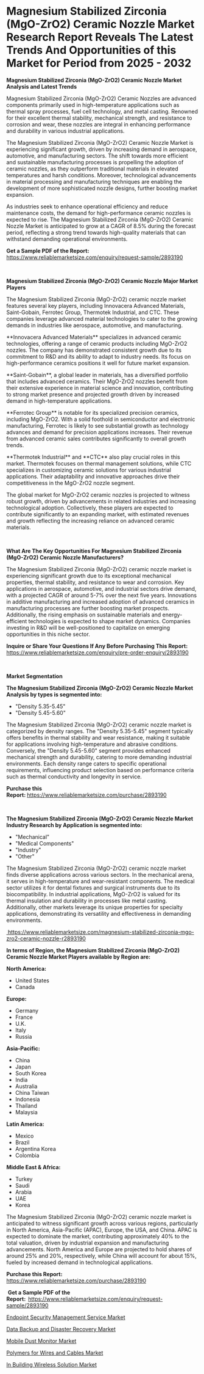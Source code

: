 <p><h1>Magnesium Stabilized Zirconia (MgO-ZrO2) Ceramic Nozzle Market Research Report Reveals The Latest Trends And Opportunities of this Market for Period from 2025 - 2032</h1></p><p><strong>Magnesium Stabilized Zirconia (MgO-ZrO2) Ceramic Nozzle Market Analysis and Latest Trends</strong></p>
<p><p>Magnesium Stabilized Zirconia (MgO-ZrO2) Ceramic Nozzles are advanced components primarily used in high-temperature applications such as thermal spray processes, fuel cell technology, and metal casting. Renowned for their excellent thermal stability, mechanical strength, and resistance to corrosion and wear, these nozzles are integral in enhancing performance and durability in various industrial applications.</p><p>The Magnesium Stabilized Zirconia (MgO-ZrO2) Ceramic Nozzle Market is experiencing significant growth, driven by increasing demand in aerospace, automotive, and manufacturing sectors. The shift towards more efficient and sustainable manufacturing processes is propelling the adoption of ceramic nozzles, as they outperform traditional materials in elevated temperatures and harsh conditions. Moreover, technological advancements in material processing and manufacturing techniques are enabling the development of more sophisticated nozzle designs, further boosting market expansion.</p><p>As industries seek to enhance operational efficiency and reduce maintenance costs, the demand for high-performance ceramic nozzles is expected to rise. The Magnesium Stabilized Zirconia (MgO-ZrO2) Ceramic Nozzle Market is anticipated to grow at a CAGR of 8.5% during the forecast period, reflecting a strong trend towards high-quality materials that can withstand demanding operational environments.</p></p>
<p><strong>Get a Sample PDF of the Report:&nbsp;</strong> <a href="https://www.reliablemarketsize.com/enquiry/request-sample/2893190?utm_campaign=1131&utm_medium=2&utm_source=Github&utm_content=ia&utm_term=15032025&utm_id=magnesium-stabilized-zirconia-mgo-zro2-ceramic-nozzle">https://www.reliablemarketsize.com/enquiry/request-sample/2893190</a></p>
<p>&nbsp;</p>
<p><strong>Magnesium Stabilized Zirconia (MgO-ZrO2) Ceramic Nozzle Major Market Players</strong></p>
<p><p>The Magnesium Stabilized Zirconia (MgO-ZrO2) ceramic nozzle market features several key players, including Innovacera Advanced Materials, Saint-Gobain, Ferrotec Group, Thermotek Industrial, and CTC. These companies leverage advanced material technologies to cater to the growing demands in industries like aerospace, automotive, and manufacturing.</p><p>**Innovacera Advanced Materials** specializes in advanced ceramic technologies, offering a range of ceramic products including MgO-ZrO2 nozzles. The company has demonstrated consistent growth due to its commitment to R&D and its ability to adapt to industry needs. Its focus on high-performance ceramics positions it well for future market expansion.</p><p>**Saint-Gobain**, a global leader in materials, has a diversified portfolio that includes advanced ceramics. Their MgO-ZrO2 nozzles benefit from their extensive experience in material science and innovation, contributing to strong market presence and projected growth driven by increased demand in high-temperature applications.</p><p>**Ferrotec Group** is notable for its specialized precision ceramics, including MgO-ZrO2. With a solid foothold in semiconductor and electronic manufacturing, Ferrotec is likely to see substantial growth as technology advances and demand for precision applications increases. Their revenue from advanced ceramic sales contributes significantly to overall growth trends.</p><p>**Thermotek Industrial** and **CTC** also play crucial roles in this market. Thermotek focuses on thermal management solutions, while CTC specializes in customizing ceramic solutions for various industrial applications. Their adaptability and innovative approaches drive their competitiveness in the MgO-ZrO2 nozzle segment.</p><p>The global market for MgO-ZrO2 ceramic nozzles is projected to witness robust growth, driven by advancements in related industries and increasing technological adoption. Collectively, these players are expected to contribute significantly to an expanding market, with estimated revenues and growth reflecting the increasing reliance on advanced ceramic materials.</p></p>
<p>&nbsp;</p>
<p><strong>What Are The Key Opportunities For Magnesium Stabilized Zirconia (MgO-ZrO2) Ceramic Nozzle Manufacturers?</strong></p>
<p><p>The Magnesium Stabilized Zirconia (MgO-ZrO2) ceramic nozzle market is experiencing significant growth due to its exceptional mechanical properties, thermal stability, and resistance to wear and corrosion. Key applications in aerospace, automotive, and industrial sectors drive demand, with a projected CAGR of around 5-7% over the next five years. Innovations in additive manufacturing and increased adoption of advanced ceramics in manufacturing processes are further boosting market prospects. Additionally, the rising emphasis on sustainable materials and energy-efficient technologies is expected to shape market dynamics. Companies investing in R&D will be well-positioned to capitalize on emerging opportunities in this niche sector.</p></p>
<p><strong>Inquire or Share Your Questions If Any Before Purchasing This Report:</strong> <a href="https://www.reliablemarketsize.com/enquiry/pre-order-enquiry/2893190?utm_campaign=1131&utm_medium=2&utm_source=Github&utm_content=ia&utm_term=15032025&utm_id=magnesium-stabilized-zirconia-mgo-zro2-ceramic-nozzle">https://www.reliablemarketsize.com/enquiry/pre-order-enquiry/2893190</a></p>
<p>&nbsp;</p>
<p><strong>Market Segmentation</strong></p>
<p><strong>The Magnesium Stabilized Zirconia (MgO-ZrO2) Ceramic Nozzle Market Analysis by types is segmented into:</strong></p>
<p><ul><li>"Density 5.35-5.45"</li><li>"Density 5.45-5.60"</li></ul></p>
<p><p>The Magnesium Stabilized Zirconia (MgO-ZrO2) ceramic nozzle market is categorized by density ranges. The "Density 5.35-5.45" segment typically offers benefits in thermal stability and wear resistance, making it suitable for applications involving high-temperature and abrasive conditions. Conversely, the "Density 5.45-5.60" segment provides enhanced mechanical strength and durability, catering to more demanding industrial environments. Each density range caters to specific operational requirements, influencing product selection based on performance criteria such as thermal conductivity and longevity in service.</p></p>
<p><strong>Purchase this Report:&nbsp;</strong><a href="https://www.reliablemarketsize.com/purchase/2893190?utm_campaign=1131&utm_medium=2&utm_source=Github&utm_content=ia&utm_term=15032025&utm_id=magnesium-stabilized-zirconia-mgo-zro2-ceramic-nozzle">https://www.reliablemarketsize.com/purchase/2893190</a></p>
<p>&nbsp;</p>
<p><strong>The Magnesium Stabilized Zirconia (MgO-ZrO2) Ceramic Nozzle Market Industry Research by Application is segmented into:</strong></p>
<p><ul><li>"Mechanical"</li><li>"Medical Components"</li><li>"Industry"</li><li>"Other"</li></ul></p>
<p><p>The Magnesium Stabilized Zirconia (MgO-ZrO2) ceramic nozzle market finds diverse applications across various sectors. In the mechanical arena, it serves in high-temperature and wear-resistant components. The medical sector utilizes it for dental fixtures and surgical instruments due to its biocompatibility. In industrial applications, MgO-ZrO2 is valued for its thermal insulation and durability in processes like metal casting. Additionally, other markets leverage its unique properties for specialty applications, demonstrating its versatility and effectiveness in demanding environments.</p></p>
<p><a href="https://www.reliablemarketsize.com/magnesium-stabilized-zirconia-mgo-zro2-ceramic-nozzle-r2893190?utm_campaign=1131&utm_medium=2&utm_source=Github&utm_content=ia&utm_term=15032025&utm_id=magnesium-stabilized-zirconia-mgo-zro2-ceramic-nozzle">&nbsp;https://www.reliablemarketsize.com/magnesium-stabilized-zirconia-mgo-zro2-ceramic-nozzle-r2893190</a></p>
<p><strong>In terms of Region, the Magnesium Stabilized Zirconia (MgO-ZrO2) Ceramic Nozzle Market Players available by Region are:</strong></p>
<p>
    <p> <strong> North America: </strong>
        <ul>
            <li>United States</li>
            <li>Canada</li>
        </ul>
        </p> 
    <p> <strong> Europe: </strong>
        <ul>
            <li>Germany</li>
            <li>France</li>
            <li>U.K.</li>
            <li>Italy</li>
            <li>Russia</li>
        </ul>
        </p> 
    <p> <strong> Asia-Pacific: </strong>
        <ul>
            <li>China</li>
            <li>Japan</li>
            <li>South Korea</li>
            <li>India</li>
            <li>Australia</li>
            <li>China Taiwan</li>
            <li>Indonesia</li>
            <li>Thailand</li>
            <li>Malaysia</li>
        </ul>
        </p> 
    <p> <strong> Latin America: </strong>
        <ul>
            <li>Mexico</li>
            <li>Brazil</li>
            <li>Argentina Korea</li>
            <li>Colombia</li>
        </ul>
        </p> 
    <p> <strong> Middle East & Africa: </strong>
        <ul>
            <li>Turkey</li>
            <li>Saudi</li>
            <li>Arabia</li>
            <li>UAE</li>
            <li>Korea</li>
        </ul>
    </p>
    </p>
<p><p>The Magnesium Stabilized Zirconia (MgO-ZrO2) ceramic nozzle market is anticipated to witness significant growth across various regions, particularly in North America, Asia-Pacific (APAC), Europe, the USA, and China. APAC is expected to dominate the market, contributing approximately 40% to the total valuation, driven by industrial expansion and manufacturing advancements. North America and Europe are projected to hold shares of around 25% and 20%, respectively, while China will account for about 15%, fueled by increased demand in technological applications.</p></p>
<p><strong>Purchase this Report: </strong><a href="https://www.reliablemarketsize.com/purchase/2893190?utm_campaign=1131&utm_medium=2&utm_source=Github&utm_content=ia&utm_term=15032025&utm_id=magnesium-stabilized-zirconia-mgo-zro2-ceramic-nozzle">https://www.reliablemarketsize.com/purchase/2893190</a></p>
<p>&nbsp;<strong>Get a Sample PDF of the Report:&nbsp;&nbsp;</strong><a href="https://www.reliablemarketsize.com/enquiry/request-sample/2893190?utm_campaign=1131&utm_medium=2&utm_source=Github&utm_content=ia&utm_term=15032025&utm_id=magnesium-stabilized-zirconia-mgo-zro2-ceramic-nozzle">https://www.reliablemarketsize.com/enquiry/request-sample/2893190</a></p>
<p><strong></strong></p>
<p><p><a href="https://github.com/dickstoscopg/Market-Research-Report-List-1/blob/main/endpoint-security-management-service-market.md?utm_campaign=1131&utm_medium=2&utm_source=Github&utm_content=ia&utm_term=15032025&utm_id=magnesium-stabilized-zirconia-mgo-zro2-ceramic-nozzle">Endpoint Security Management Service Market</a></p><p><a href="https://github.com/foustzelmsdv/Market-Research-Report-List-1/blob/main/data-backup-and-disaster-recovery-market.md?utm_campaign=1131&utm_medium=2&utm_source=Github&utm_content=ia&utm_term=15032025&utm_id=magnesium-stabilized-zirconia-mgo-zro2-ceramic-nozzle">Data Backup and Disaster Recovery Market</a></p><p><a href="https://github.com/suebabuhai/Market-Research-Report-List-1/blob/main/mobile-dust-monitor-market.md?utm_campaign=1131&utm_medium=2&utm_source=Github&utm_content=ia&utm_term=15032025&utm_id=magnesium-stabilized-zirconia-mgo-zro2-ceramic-nozzle">Mobile Dust Monitor Market</a></p><p><a href="https://github.com/papnider/Market-Research-Report-List-1/blob/main/polymers-for-wires-and-cables-market.md?utm_campaign=1131&utm_medium=2&utm_source=Github&utm_content=ia&utm_term=15032025&utm_id=magnesium-stabilized-zirconia-mgo-zro2-ceramic-nozzle">Polymers for Wires and Cables Market</a></p><p><a href="https://github.com/dagnewopus/Market-Research-Report-List-1/blob/main/in-building-wireless-solution-market.md?utm_campaign=1131&utm_medium=2&utm_source=Github&utm_content=ia&utm_term=15032025&utm_id=magnesium-stabilized-zirconia-mgo-zro2-ceramic-nozzle">In Building Wireless Solution Market</a></p></p>
